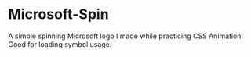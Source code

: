 # Microsoft-Spin

A simple spinning Microsoft logo I made while practicing CSS Animation. Good for loading symbol usage.

